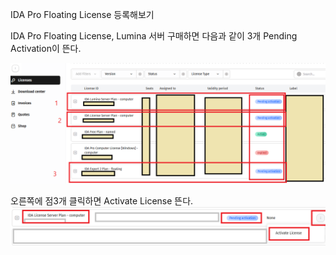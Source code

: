 IDA Pro Floating License 등록해보기

IDA Pro Floating License, Lumina 서버 구매하면
다음과 같이 3개 Pending Activation이 뜬다.

![IDA License Server 설치 화면](capture/0.0%20ida%20license%20server%20설치.PNG)


오른쪽에 점3개 클릭하면 Activate License 뜬다.
![IDA License Server 설치 화면](capture/1.1%20ida%20license%20server%20설치.PNG)


